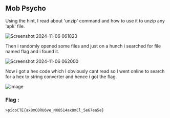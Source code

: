 ## Mob Psycho

Using the hint, I read about 'unzip' command and how to use it to unzip any 'apk' file.

![Screenshot 2024-11-06 061823](https://github.com/user-attachments/assets/9ec5072e-24b6-40e5-86d4-3367ecfa8fa4)

Then i randomly opened some files and just on a hunch i searched for file named flag and i found it.

![Screenshot 2024-11-06 062000](https://github.com/user-attachments/assets/f20d80f3-6c59-4983-9b46-21481a444c00)

Now i got a hex code which I obviously cant read so I went online to search for a hex to string converter and hence i got the flag.

![image](https://github.com/user-attachments/assets/72eef2cc-64b5-4adf-bf81-8bf320cb674a)

### Flag :
`>picoCTE{ax8mCORU6ve_NX8514ax8mCl_5e67ea5e}`
